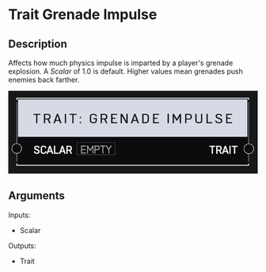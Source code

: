 # Trait Grenade Impulse

## Description

Affects how much physics impulse is imparted by a player's grenade explosion. A _Scalar_ of 1.0 is default. Higher values mean grenades push enemies back farther.

![Trait Grenade Impulse](../../.gitbook/assets/images/scripting/traits/trait-grenade-impulse.png)

## Arguments

Inputs:

* Scalar

Outputs:

* Trait
